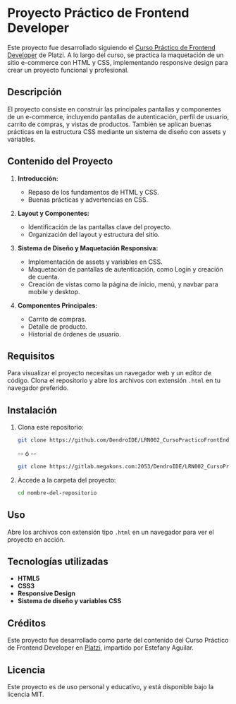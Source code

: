 
# Proyecto Práctico de Frontend Developer

Este proyecto fue desarrollado siguiendo el [Curso Práctico de Frontend Developer](https://platzi.com/cursos/frontend-developer-practico/) de Platzi. A lo largo del curso, se practica la maquetación de un sitio e-commerce con HTML y CSS, implementando responsive design para crear un proyecto funcional y profesional.

## Descripción

El proyecto consiste en construir las principales pantallas y componentes de un e-commerce, incluyendo pantallas de autenticación, perfil de usuario, carrito de compras, y vistas de productos. También se aplican buenas prácticas en la estructura CSS mediante un sistema de diseño con assets y variables.

## Contenido del Proyecto

1. **Introducción:**
   - Repaso de los fundamentos de HTML y CSS.
   - Buenas prácticas y advertencias en CSS.

2. **Layout y Componentes:**
   - Identificación de las pantallas clave del proyecto.
   - Organización del layout y estructura del sitio.

3. **Sistema de Diseño y Maquetación Responsiva:**
   - Implementación de assets y variables en CSS.
   - Maquetación de pantallas de autenticación, como Login y creación de cuenta.
   - Creación de vistas como la página de inicio, menú, y navbar para mobile y desktop.

4. **Componentes Principales:**
   - Carrito de compras.
   - Detalle de producto.
   - Historial de órdenes de usuario.

## Requisitos

Para visualizar el proyecto necesitas un navegador web y un editor de código. Clona el repositorio y abre los archivos con extensión `.html` en tu navegador preferido.

## Instalación

1. Clona este repositorio:
   ```bash
   git clone https://github.com/DendroIDE/LRN002_CursoPracticoFrontEndDeveloper.git
   ```
   
   -- ó --

   ```bash
   git clone https://gitlab.megakons.com:2053/DendroIDE/LRN002_CursoPracticoFrontEndDeveloper.git
   ```

2. Accede a la carpeta del proyecto:
   ```bash
   cd nombre-del-repositorio
   ```

## Uso

Abre los archivos con extensión tipo `.html` en un navegador para ver el proyecto en acción.

## Tecnologías utilizadas

- **HTML5**
- **CSS3**
- **Responsive Design**
- **Sistema de diseño y variables CSS**

## Créditos

Este proyecto fue desarrollado como parte del contenido del Curso Práctico de Frontend Developer en [Platzi](https://platzi.com/cursos/frontend-developer-practico/), impartido por Estefany Aguilar.

## Licencia

Este proyecto es de uso personal y educativo, y está disponible bajo la licencia MIT.
